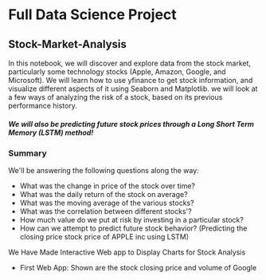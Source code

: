 # Full Data Science Project
## Stock-Market-Analysis
In this notebook, we will discover and explore data from the stock market, particularly some technology stocks (Apple, Amazon, Google, and Microsoft). We will learn how to use yfinance to get stock information, and visualize different aspects of it using Seaborn and Matplotlib. we will look at a few ways of analyzing the risk of a stock, based on its previous performance history.
##### We will also be predicting future stock prices through a **Long Short Term Memory (LSTM) method!**

### Summary
We'll be answering the following questions along the way:

- What was the change in price of the stock over time?
- What was the daily return of the stock on average?
- What was the moving average of the various stocks?
- What was the correlation between different stocks'?
- How much value do we put at risk by investing in a particular stock?
- How can we attempt to predict future stock behavior? (Predicting the closing price stock price of APPLE inc using LSTM)

We Have Made Interactive Web app to Display Charts for Stock Analysis
- First Web App: Shown are the stock closing price and volume of Google
